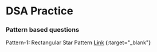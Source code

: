 # DSA Practice

### Pattern based questions
Pattern-1: Rectangular Star Pattern [Link](https://www.geeksforgeeks.org/problems/square-pattern/1?utm_medium=collab_striver_ytdescription&utm_campaign=pattern_1&utm_source=youtube) {:target="_blank"}

